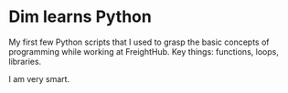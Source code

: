 # Dim learns Python
My first few Python scripts that I used to grasp the basic concepts of programming while working at FreightHub.
Key things: functions, loops, libraries.

I am very smart.
